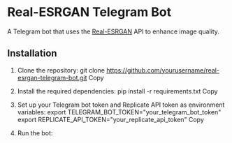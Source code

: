# Real-ESRGAN Telegram Bot

A Telegram bot that uses the [Real-ESRGAN](https://replicate.com/nightmareai/real-esrgan/api) API to enhance image quality.

## Installation

1. Clone the repository:
git clone https://github.com/yourusername/real-esrgan-telegram-bot.git
Copy


2. Install the required dependencies:
pip install -r requirements.txt
Copy


3. Set up your Telegram bot token and Replicate API token as environment variables:
export TELEGRAM_BOT_TOKEN="your_telegram_bot_token"
export REPLICATE_API_TOKEN="your_replicate_api_token"
Copy


4. Run the bot:
